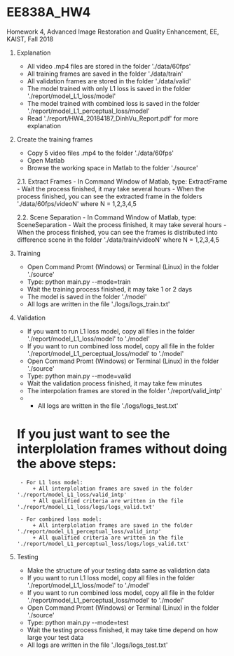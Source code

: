 # EE838A_HW4
Homework 4, Advanced Image Restoration and Quality Enhancement, EE, KAIST, Fall 2018

1. Explanation
	- All video .mp4 files are stored in the folder './data/60fps'
	- All training frames are saved in the folder './data/train'
	- All validation frames are stored in the folder './data/valid'
	- The model trained with only L1 loss is saved in the folder './report/model_L1_loss/model'
	- The model trained with combined loss is saved in the folder './report/model_L1_perceptual_loss/model'
	- Read './report/HW4_20184187_DinhVu_Report.pdf' for more explanation

2. Create the training frames
	- Copy 5 video files .mp4 to the folder './data/60fps'
	- Open Matlab
	- Browse the working space in Matlab to the folder './source'

	2.1. Extract Frames
		- In Command Window of Matlab, type: ExtractFrame
		- Wait the process finished, it may take several hours
		- When the process finished, you can see the extracted frame in the folders './data/60fps/videoN' where N = 1,2,3,4,5

	2.2. Scene Separation
		- In Command Window of Matlab, type: SceneSeparation
		- Wait the process finished, it may take several hours
		- When the process finished, you can see the frames is distributed into difference scene in the folder './data/train/videoN' where N = 1,2,3,4,5

3. Training
	- Open Command Promt (Windows) or Terminal (Linux) in the folder './source'
	- Type: python main.py --mode=train
	- Wait the training process finished, it may take 1 or 2 days
	- The model is saved in the folder './model'
	- All logs are written in the file './logs/logs_train.txt'

4. Validation
	- If you want to run L1 loss model, copy all files in the folder './report/model_L1_loss/model' to './model'
	- If you want to run combined loss model, copy all file in the folder './report/model_L1_perceptual_loss/model' to './model'
	- Open Command Promt (Windows) or Terminal (Linux) in the folder './source'
	- Type: python main.py --mode=valid
	- Wait the validation process finished, it may take few minutes
	- The interpolation frames are stored in the folder './report/valid_intp'
	- - All logs are written in the file './logs/logs_test.txt'

	# If you just want to see the interplolation frames without doing the above steps:
		- For L1 loss model:
			+ All interplolation frames are saved in the folder './report/model_L1_loss/valid_intp'
			+ All qualified criteria are written in the file './report/model_L1_loss/logs/logs_valid.txt'

		- For combined loss model:
			+ All interplolation frames are saved in the folder './report/model_L1_perceptual_loss/valid_intp'
			+ All qualified criteria are written in the file './report/model_L1_perceptual_loss/logs/logs_valid.txt'

5. Testing
	- Make the structure of your testing data same as validation data
	- If you want to run L1 loss model, copy all files in the folder './report/model_L1_loss/model' to './model'
	- If you want to run combined loss model, copy all file in the folder './report/model_L1_perceptual_loss/model' to './model'
	- Open Command Promt (Windows) or Terminal (Linux) in the folder './source'
	- Type: python main.py --mode=test
	- Wait the testing process finished, it may take time depend on how large your test data
	- All logs are written in the file './logs/logs_test.txt'



